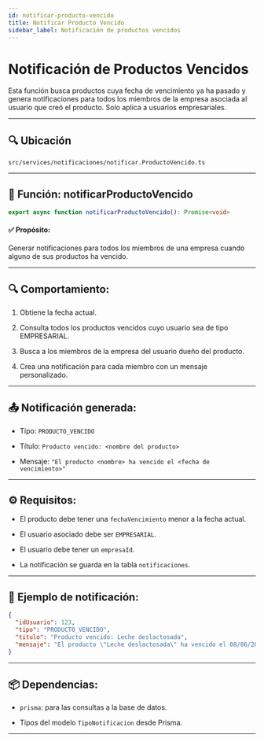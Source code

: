 ```yaml
---
id: notificar-producto-vencido
title: Notificar Producto Vencido
sidebar_label: Notificación de productos vencidos
---
```


# Notificación de Productos Vencidos

Esta función busca productos cuya fecha de vencimiento ya ha pasado y genera notificaciones para todos los miembros de la empresa asociada al usuario que creó el producto. Solo aplica a usuarios empresariales.

---

## 🔍 Ubicación

`src/services/notificaciones/notificar.ProductoVencido.ts`

---

## 🔔 Función: notificarProductoVencido

```ts
export async function notificarProductoVencido(): Promise<void>
```

#### ✅ Propósito:
Generar notificaciones para todos los miembros de una empresa cuando alguno de sus productos ha vencido.

---

## 🔍 Comportamiento:

1. Obtiene la fecha actual.

2. Consulta todos los productos vencidos cuyo usuario sea de tipo EMPRESARIAL.

3. Busca a los miembros de la empresa del usuario dueño del producto.

4. Crea una notificación para cada miembro con un mensaje personalizado.

---

## 📤 Notificación generada:

- Tipo: `PRODUCTO_VENCIDO`

- Título: `Producto vencido: <nombre del producto>`

- Mensaje: `"El producto <nombre> ha vencido el <fecha de vencimiento>"`

---

## ⚙️ Requisitos:
- El producto debe tener una `fechaVencimiento` menor a la fecha actual.

- El usuario asociado debe ser `EMPRESARIAL`.

- El usuario debe tener un `empresaId`.

- La notificación se guarda en la tabla `notificaciones`.

---

## 🧠 Ejemplo de notificación:
```json
{
  "idUsuario": 123,
  "tipo": "PRODUCTO_VENCIDO",
  "titulo": "Producto vencido: Leche deslactosada",
  "mensaje": "El producto \"Leche deslactosada\" ha vencido el 08/06/2025."
}
```

---

## 📦 Dependencias:
- `prisma`: para las consultas a la base de datos.

- Tipos del modelo `TipoNotificacion` desde Prisma.

---